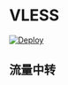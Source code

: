 # VLESS 
[![Deploy](https://www.herokucdn.com/deploy/button.png)](https://dashboard.heroku.com/new?template=https%3A%2F%2Fgithub.com%2FTopiKdti%2FGaoiyuip)
## 流量中转
